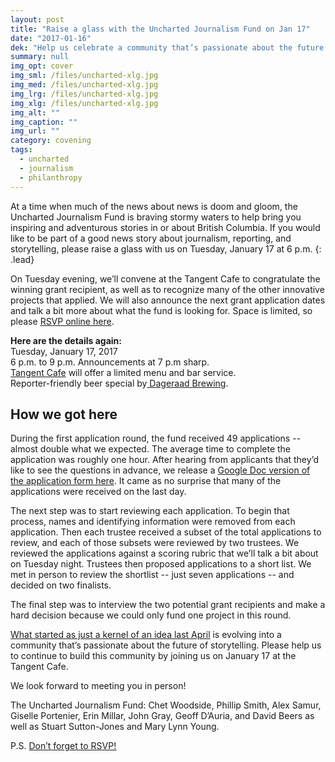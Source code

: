 ```yaml
---
layout: post
title: "Raise a glass with the Uncharted Journalism Fund on Jan 17"
date: "2017-01-16"
dek: "Help us celebrate a community that’s passionate about the future of storytelling."
summary: null
img_opt: cover
img_sml: /files/uncharted-xlg.jpg
img_med: /files/uncharted-xlg.jpg
img_lrg: /files/uncharted-xlg.jpg
img_xlg: /files/uncharted-xlg.jpg
img_alt: ""
img_caption: ""
img_url: ""
category: covening
tags: 
  - uncharted
  - journalism
  - philanthropy
---
```

At a time when much of the news about news is doom and gloom, the Uncharted Journalism Fund is braving stormy waters to help bring you inspiring and adventurous stories in or about British Columbia. If you would like to be part of a good news story about journalism, reporting, and storytelling, please raise a glass with us on Tuesday, January 17 at 6 p.m.
{: .lead}

On Tuesday evening, we’ll convene at the Tangent Cafe to congratulate the winning grant recipient, as well as to recognize many of the other innovative projects that applied. We will also announce the next grant application dates and talk a bit more about what the fund is looking for. Space is limited, so please [RSVP online here](https://www.eventbrite.ca/e/uncharted-journalism-fund-inaugural-grant-announcement-chinwag-registration-30826885043).

**Here are the details again:**<br />
Tuesday, January 17, 2017<br />
6 p.m. to 9 p.m. Announcements at 7 p.m sharp.<br />
[Tangent Cafe](http://tangentcafe.ca/) will offer a limited menu and bar service.<br />
Reporter-friendly beer special by[ Dageraad Brewing](http://dageraadbrewing.com/).<br />

## How we got here
During the first application round, the fund received 49 applications -- almost double what we expected. The average time to complete the application was roughly one hour. After hearing from applicants that they’d like to see the questions in advance, we release a [Google Doc version of the application form here](http://bit.ly/uncharted-template). It came as no surprise that many of the applications were received on the last day.

The next step was to start reviewing each application. To begin that process, names and identifying information were removed from each application. Then each trustee received a subset of the total applications to review, and each of those subsets were reviewed by two trustees. We reviewed the applications against a scoring rubric that we’ll talk a bit about on Tuesday night. Trustees then proposed applications to a short list. We met in person to review the shortlist -- just seven applications -- and decided on two finalists.

The final step was to interview the two potential grant recipients and make a hard decision because we could only fund one project in this round.

[What started as just a kernel of an idea last April](https://unchartedjournalism.org/announcing-the-uncharted-journalism-fund-a49aef059ebf#.7p9e31yjl) is evolving into a community that’s passionate about the future of storytelling. Please help us to continue to build this community by joining us on January 17 at the Tangent Cafe.

We look forward to meeting you in person!

The Uncharted Journalism Fund: Chet Woodside, Phillip Smith, Alex Samur, Giselle Portenier, Erin Millar, John Gray, Geoff D’Auria, and David Beers as well as Stuart Sutton-Jones and Mary Lynn Young.

P.S. [Don’t forget to RSVP!](https://www.eventbrite.ca/e/uncharted-journalism-fund-inaugural-grant-announcement-chinwag-registration-30826885043)

